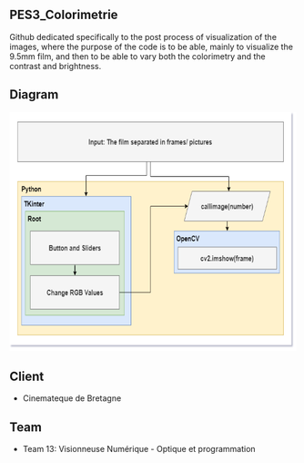 ## PES3_Colorimetrie

Github dedicated specifically to the post process of visualization of the images, where the purpose of the code is to be able, mainly to visualize the 9.5mm film, and then to be able to vary both the colorimetry and the contrast and brightness. 

## Diagram

<img src="media/image.png" width="680" height="420" />

## Client

 - Cinemateque de Bretagne

## Team

 - Team 13: Visionneuse Numérique - Optique et programmation